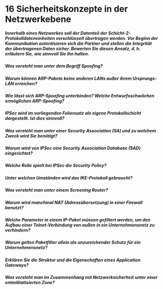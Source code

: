 # 16 Sicherheitskonzepte in der Netzwerkebene

##### Innerhalb eines Netzwerkes soll der Datenteil der Schicht-2-Protokolldateneinheiten verschlüsselt übertragen werden. Vor Beginn der Kommunikation autentisieren sich die Partner und stellen die Integrität der übertragenen Daten sicher. Bewerten Sie diesen Ansatz, d. h. erläutern Sie, wie sinnvoll Sie ihn halten.

##### Was versteht man unter dem Begriff Spoofing?

##### Warum können ARP-Pakete keine anderen LANs außer ihrem Ursprungs-LAN erreichen?

##### Wie lässt sich ARP-Spoofing unterbinden? Welche Entwurfsschwächen ermöglichen ARP-Spoofing?

##### IPSec wird im vorliegenden Foliensatz als eigene Protokollschicht dargestellt. Ist dies sinnvoll?

##### Was versteht man unter einer Security Association (SA) und zu welchem Zweck wird Sie benötigt?

##### Warum wird von IPSec eine Security Association Database (SAD) eingerichtet?

##### Welche Rolle spielt bei IPSec die Security Policy?

##### Unter welchen Umständen wird das IKE-Protokoll gebraucht?

##### Was versteht man unter einem Screening Router?

##### Warum wird manchmal NAT (Adressübersetzung) in einer Firewall benutzt?

##### Welche Parameter in einem IP-Paket müssen gefiltert werden, um den Aufbau einer Telnet-Verbindung von außen in ein Unternehmensnetz zu verhindern?

##### Warum gelten Paketfilter allein als unzureichender Schutz für ein Unternehmensnetz?

##### Erklären Sie die Struktur und die Eigenschaften eines Application Gateways?

##### Was versteht man im Zusammenhang mit Netzwerksicherheit unter einer entmilitatisierten Zone?
